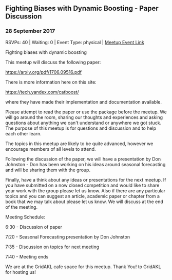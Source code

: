 ## Fighting Biases with Dynamic Boosting - Paper Discussion
### 28 September 2017
RSVPs: 40 | Waiting: 0 | Event Type: physical | [Meetup Event Link](https://www.meetup.com/Data-Science-Discussion-Auckland/events/241871341)

Fighting biases with dynamic boosting

This meetup will discuss the following paper:

https://arxiv.org/pdf/1706.09516.pdf

There is more information here on this site:

https://tech.yandex.com/catboost/

where they have made their implementation and documentation available.

Please attempt to read the paper or use the package before the meetup. We will go around the room, sharing our thoughts and experiences and asking questions about anything we can't understand or anywhere we got stuck. The purpose of this meetup is for questions and discussion and to help each other learn.

The topics in this meetup are likely to be quite advanced, however we encourage members of all levels to attend.

Following the discussion of the paper, we will have a presentation by Don Johnston - Don has been working on his ideas around seasonal forecasting and will be sharing them with the group.

Finally, have a think about any ideas or presentations for the next meetup. If you have submitted on a now closed competition and would like to share your work with the group please let us know. Also if there are any particular topics and you can suggest an article, academic paper or chapter from a book that we may talk about please let us know. We will discuss at the end of the meeting.

Meeting Schedule:

6:30 - Discussion of paper

7:20 - Seasonal Forecasting presentation by Don Johnston

7:35 - Discussion on topics for next meeting

7:40 - Meeting ends

We are at the GridAKL cafe space for this meetup. Thank You! to GridAKL for hosting us!
